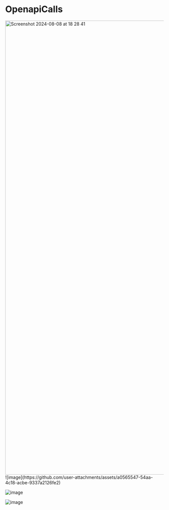 # OpenapiCalls
<img width="1440" alt="Screenshot 2024-08-08 at 18 28 41" src="https://github.com/user-attachments/assets/51601075-ac3d-4ac9-befa-32b106ba6565">
![image](https://github.com/user-attachments/assets/a0565547-54aa-4c18-acbe-9337a2126fe2)

![image](https://github.com/user-attachments/assets/daf2455d-690a-4767-8c34-43f0045215a2)

![image](https://github.com/user-attachments/assets/4631499e-be34-4223-a7a0-826c56a38e73)


